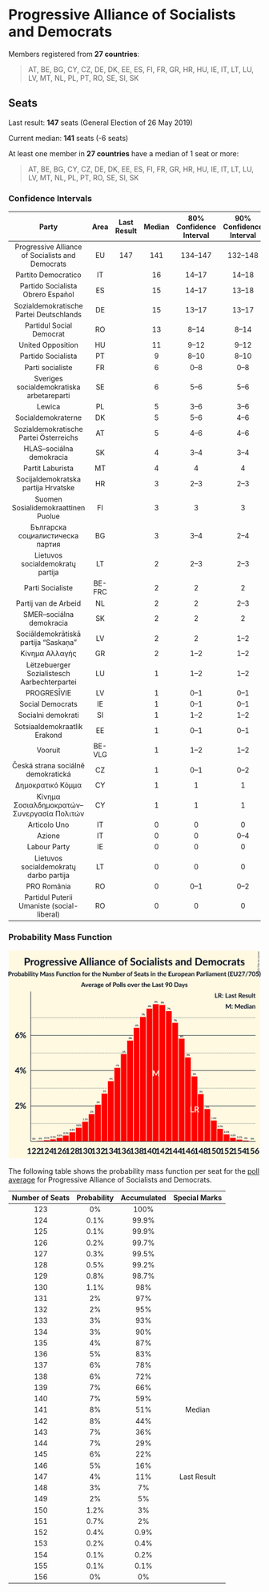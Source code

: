 # Progressive Alliance of Socialists and Democrats

Members registered from **27 countries**:

> AT, BE, BG, CY, CZ, DE, DK, EE, ES, FI, FR, GR, HR, HU, IE, IT, LT, LU, LV, MT, NL, PL, PT, RO, SE, SI, SK

## Seats

Last result: **147** seats (General Election of 26 May 2019)

Current median: **141** seats (-6 seats)

At least one member in **27 countries** have a median of 1 seat or more:

> AT, BE, BG, CY, CZ, DE, DK, EE, ES, FI, FR, GR, HR, HU, IE, IT, LT, LU, LV, MT, NL, PL, PT, RO, SE, SI, SK

### Confidence Intervals

| Party | Area | Last Result | Median | 80% Confidence Interval | 90% Confidence Interval | 95% Confidence Interval | 99% Confidence Interval |
|:-----:|:----:|:-----------:|:------:|:-----------------------:|:-----------------------:|:-----------------------:|:-----------------------:|
| Progressive Alliance of Socialists and Democrats | EU | 147 | 141 | 134–147 | 132–148 | 130–150 | 127–152 |
| Partito Democratico | IT | | 16 | 14–17 | 14–18 | 13–18 | 12–19 |
| Partido Socialista Obrero Español | ES | | 15 | 14–17 | 13–18 | 13–18 | 12–18 |
| Sozialdemokratische Partei Deutschlands | DE | | 15 | 13–17 | 13–17 | 12–17 | 11–18 |
| Partidul Social Democrat | RO | | 13 | 8–14 | 8–14 | 8–15 | 7–15 |
| United Opposition | HU | | 11 | 9–12 | 9–12 | 9–12 | 8–12 |
| Partido Socialista | PT | | 9 | 8–10 | 8–10 | 8–10 | 7–11 |
| Parti socialiste | FR | | 6 | 0–8 | 0–8 | 0–8 | 0–8 |
| Sveriges socialdemokratiska arbetareparti | SE | | 6 | 5–6 | 5–6 | 5–6 | 5–6 |
| Lewica | PL | | 5 | 3–6 | 3–6 | 3–6 | 0–7 |
| Socialdemokraterne | DK | | 5 | 5–6 | 4–6 | 4–6 | 4–6 |
| Sozialdemokratische Partei Österreichs | AT | | 5 | 4–6 | 4–6 | 4–6 | 4–6 |
| HLAS–sociálna demokracia | SK | | 4 | 3–4 | 3–4 | 3–4 | 3–5 |
| Partit Laburista | MT | | 4 | 4 | 4 | 3–4 | 3–4 |
| Socijaldemokratska partija Hrvatske | HR | | 3 | 2–3 | 2–3 | 2–3 | 2–4 |
| Suomen Sosialidemokraattinen Puolue | FI | | 3 | 3 | 3 | 3–4 | 3–4 |
| Българска социалистическа партия | BG | | 3 | 3–4 | 2–4 | 2–4 | 2–4 |
| Lietuvos socialdemokratų partija | LT | | 2 | 2–3 | 2–3 | 1–3 | 1–3 |
| Parti Socialiste | BE-FRC | | 2 | 2 | 2 | 2–3 | 2–3 |
| Partij van de Arbeid | NL | | 2 | 2 | 2–3 | 1–3 | 1–3 |
| SMER–sociálna demokracia | SK | | 2 | 2 | 2 | 1–2 | 1–2 |
| Sociāldemokrātiskā partija “Saskaņa” | LV | | 2 | 2 | 1–2 | 1–2 | 1–2 |
| Κίνημα Αλλαγής | GR | | 2 | 1–2 | 1–2 | 1–2 | 1–2 |
| Lëtzebuerger Sozialistesch Aarbechterpartei | LU | | 1 | 1–2 | 1–2 | 1–2 | 1–2 |
| PROGRESĪVIE | LV | | 1 | 0–1 | 0–1 | 0–1 | 0–1 |
| Social Democrats | IE | | 1 | 0–1 | 0–1 | 0–1 | 0–2 |
| Socialni demokrati | SI | | 1 | 1–2 | 1–2 | 1–2 | 1–2 |
| Sotsiaaldemokraatlik Erakond | EE | | 1 | 0–1 | 0–1 | 0–1 | 0–1 |
| Vooruit | BE-VLG | | 1 | 1–2 | 1–2 | 1–2 | 1–2 |
| Česká strana sociálně demokratická | CZ | | 1 | 0–1 | 0–2 | 0–2 | 0–2 |
| Δημοκρατικό Κόμμα | CY | | 1 | 1 | 1 | 1 | 1 |
| Κίνημα Σοσιαλδημοκρατών–Συνεργασία Πολιτών | CY | | 1 | 1 | 1 | 1 | 1 |
| Articolo Uno | IT | | 0 | 0 | 0 | 0 | 0 |
| Azione | IT | | 0 | 0 | 0–4 | 0–4 | 0–4 |
| Labour Party | IE | | 0 | 0 | 0 | 0 | 0 |
| Lietuvos socialdemokratų darbo partija | LT | | 0 | 0 | 0 | 0 | 0–1 |
| PRO România | RO | | 0 | 0–1 | 0–2 | 0–2 | 0–2 |
| Partidul Puterii Umaniste (social-liberal) | RO | | 0 | 0 | 0 | 0 | 0 |

### Probability Mass Function

![Graph with seats probability mass function not yet produced](average-2021-06-30-seats-pmf-progressiveallianceofsocialistsanddemocrats.png "Seats Probability Mass Function")

The following table shows the probability mass function per seat for the [poll average](average-2021-06-30.html) for Progressive Alliance of Socialists and Democrats.

| Number of Seats | Probability | Accumulated | Special Marks |
|:---------------:|:-----------:|:-----------:|:-------------:|
| 123 | 0% | 100% |  |
| 124 | 0.1% | 99.9% |  |
| 125 | 0.1% | 99.9% |  |
| 126 | 0.2% | 99.7% |  |
| 127 | 0.3% | 99.5% |  |
| 128 | 0.5% | 99.2% |  |
| 129 | 0.8% | 98.7% |  |
| 130 | 1.1% | 98% |  |
| 131 | 2% | 97% |  |
| 132 | 2% | 95% |  |
| 133 | 3% | 93% |  |
| 134 | 3% | 90% |  |
| 135 | 4% | 87% |  |
| 136 | 5% | 83% |  |
| 137 | 6% | 78% |  |
| 138 | 6% | 72% |  |
| 139 | 7% | 66% |  |
| 140 | 7% | 59% |  |
| 141 | 8% | 51% | Median |
| 142 | 8% | 44% |  |
| 143 | 7% | 36% |  |
| 144 | 7% | 29% |  |
| 145 | 6% | 22% |  |
| 146 | 5% | 16% |  |
| 147 | 4% | 11% | Last Result |
| 148 | 3% | 7% |  |
| 149 | 2% | 5% |  |
| 150 | 1.2% | 3% |  |
| 151 | 0.7% | 2% |  |
| 152 | 0.4% | 0.9% |  |
| 153 | 0.2% | 0.4% |  |
| 154 | 0.1% | 0.2% |  |
| 155 | 0.1% | 0.1% |  |
| 156 | 0% | 0% |  |


